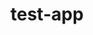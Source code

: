# test-app
<link href="https://fonts.googleapis.com/css?family=Roboto:400,700" rel="stylesheet">
<link rel="stylesheet" type="text/css" href="https://raw.github.com/LukoyanovMV/test-app/master/debug/index.css">
<script src="https://raw.github.com/LukoyanovMV/test-app/master/debug/vendor.js"></script>
<script src="https://raw.github.com/LukoyanovMV/test-app/master/debug/index.js"></script>
<div class="lc-calendar-root" id="calendar_root"></div>
